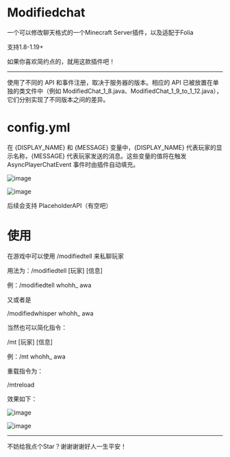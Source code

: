# Modifiedchat

一个可以修改聊天格式的一个Minecraft Server插件，以及适配于Folia

支持1.8-1.19+

如果你喜欢简约点的，就用这款插件吧！

-----------

使用了不同的 API 和事件注册，取决于服务器的版本。相应的 API 已被放置在单独的类文件中（例如 ModifiedChat_1_8.java、ModifiedChat_1_9_to_1_12.java），它们分别实现了不同版本之间的差异。

# config.yml

在 {DISPLAY_NAME} 和 {MESSAGE} 变量中，{DISPLAY_NAME} 代表玩家的显示名称，{MESSAGE} 代表玩家发送的消息。这些变量的值将在触发 AsyncPlayerChatEvent 事件时由插件自动填充。

![image](https://github.com/whohhnb/Modifiedchat/assets/108384401/a18b4e6f-035e-4236-81d2-24090c061dda)

![image](https://github.com/whohhnb/Modifiedchat/assets/108384401/cd835d91-8ab2-4702-89eb-fb6dbcd49343)

后续会支持 PlaceholderAPI（有空吧）
# 使用

在游戏中可以使用 /modifiedtell 来私聊玩家

用法为：/modifiedtell [玩家] [信息]

例：/modifiedtell whohh_ awa


又或者是


/modifiedwhisper whohh_ awa

当然也可以简化指令：

/mt [玩家] [信息]

例：/mt whohh_ awa


重载指令为：

/mtreload

效果如下：

![image](https://github.com/whohhnb/Modifiedchat/assets/108384401/02393ff1-849d-455c-b976-80a69384a9e4)

![image](https://github.com/whohhnb/Modifiedchat/assets/108384401/a6e508ea-c111-43dd-9923-a67d751aec1f)

-----------
不妨给我点个Star？谢谢谢谢好人一生平安！
